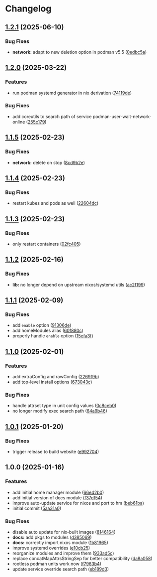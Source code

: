 # Changelog

## [1.2.1](https://github.com/mirkolenz/quadlet-nix/compare/v1.2.0...v1.2.1) (2025-06-10)

### Bug Fixes

* **network:** adapt to new deletion option in podman v5.5 ([0edbc5a](https://github.com/mirkolenz/quadlet-nix/commit/0edbc5a0d7b6ca7566661c64923b6ee714ae7eab))

## [1.2.0](https://github.com/mirkolenz/quadlet-nix/compare/v1.1.5...v1.2.0) (2025-03-22)

### Features

* run podman systemd generator in nix derivation ([74119de](https://github.com/mirkolenz/quadlet-nix/commit/74119de6142120b25664ad7f5af6ccd0f4c1f373))

### Bug Fixes

* add coreutils to search path of service podman-user-wait-network-online ([255c179](https://github.com/mirkolenz/quadlet-nix/commit/255c179832a65b5659266f9ea514bd67868ec68e))

## [1.1.5](https://github.com/mirkolenz/quadlet-nix/compare/v1.1.4...v1.1.5) (2025-02-23)

### Bug Fixes

* **network:** delete on stop ([8cd9b2e](https://github.com/mirkolenz/quadlet-nix/commit/8cd9b2ee7fd37443b22968f4d39174a6f8ee5ba9))

## [1.1.4](https://github.com/mirkolenz/quadlet-nix/compare/v1.1.3...v1.1.4) (2025-02-23)

### Bug Fixes

* restart kubes and pods as well ([22604dc](https://github.com/mirkolenz/quadlet-nix/commit/22604dc8f1d3c810942280030cc6bba107f60d78))

## [1.1.3](https://github.com/mirkolenz/quadlet-nix/compare/v1.1.2...v1.1.3) (2025-02-23)

### Bug Fixes

* only restart containers ([02fc405](https://github.com/mirkolenz/quadlet-nix/commit/02fc405e520fd01df9734a91c1b94a941fd781db))

## [1.1.2](https://github.com/mirkolenz/quadlet-nix/compare/v1.1.1...v1.1.2) (2025-02-16)

### Bug Fixes

* **lib:** no longer depend on upstream nixos/systemd utils ([ac2f199](https://github.com/mirkolenz/quadlet-nix/commit/ac2f1996dce23c842834dbd16cb4299d7d03ca6c))

## [1.1.1](https://github.com/mirkolenz/quadlet-nix/compare/v1.1.0...v1.1.1) (2025-02-09)

### Bug Fixes

* add `enable` option ([91306de](https://github.com/mirkolenz/quadlet-nix/commit/91306dedbe6c168c41e03cbcf74c0c85b3e6f36f))
* add homeModules alias ([60f880c](https://github.com/mirkolenz/quadlet-nix/commit/60f880cb6e1249a7054900f5b60297c95bc93888))
* properly handle `enable` option ([15efa3f](https://github.com/mirkolenz/quadlet-nix/commit/15efa3f08c38daf82a061853ea0dfcd8e080dd1a))

## [1.1.0](https://github.com/mirkolenz/quadlet-nix/compare/v1.0.1...v1.1.0) (2025-02-01)

### Features

* add extraConfig and rawConfig ([2269f9b](https://github.com/mirkolenz/quadlet-nix/commit/2269f9bcf1c6dac9521d176e240bbe88cf38d37d))
* add top-level install options ([673043c](https://github.com/mirkolenz/quadlet-nix/commit/673043caec399da75cf9c623f833b6152d8ef31b))

### Bug Fixes

* handle attrset type in unit config values ([0c8ceb0](https://github.com/mirkolenz/quadlet-nix/commit/0c8ceb0c1a7e841e26542d2787361c44b0209396))
* no longer modify exec search path ([64a9b46](https://github.com/mirkolenz/quadlet-nix/commit/64a9b468ba5208b95832848387df1139574addf4))

## [1.0.1](https://github.com/mirkolenz/quadlet-nix/compare/v1.0.0...v1.0.1) (2025-01-20)

### Bug Fixes

* trigger release to build website ([e992704](https://github.com/mirkolenz/quadlet-nix/commit/e992704eddcce5c8a8f5fbe99f4b7346f7566f57))

## 1.0.0 (2025-01-16)

### Features

* add initial home manager module ([66e42b0](https://github.com/mirkolenz/quadlet-nix/commit/66e42b078be374cb4c24a4deb395057636ee4e97))
* add initial version of docs module ([f37df54](https://github.com/mirkolenz/quadlet-nix/commit/f37df5443be2ba494af1a5bdd3f989370b02b385))
* improve auto-update service for nixos and port to hm ([beb61ba](https://github.com/mirkolenz/quadlet-nix/commit/beb61ba4f6933712cdcfaee04e1e9379b3462d4f))
* initial commit ([5aa31a0](https://github.com/mirkolenz/quadlet-nix/commit/5aa31a0fd13e4105ccf7c32e6c26f91de7e72588))

### Bug Fixes

* disable auto update for nix-built images ([8146164](https://github.com/mirkolenz/quadlet-nix/commit/8146164cf504351b5c8ef94b8e06e92c095d36cf))
* **docs:** add pkgs to modules ([d385069](https://github.com/mirkolenz/quadlet-nix/commit/d385069ea6cefe624c1651481b9c13b08191e8c1))
* **docs:** correctly import nixos module ([1b81965](https://github.com/mirkolenz/quadlet-nix/commit/1b81965cfe5f5a0676bc78ffe2eef2a0a024b0cd))
* improve systemd overrides ([e10cb25](https://github.com/mirkolenz/quadlet-nix/commit/e10cb2509ba07329c939ce9d5d288982ae02fa28))
* reorganize modules and improve them ([933ad5c](https://github.com/mirkolenz/quadlet-nix/commit/933ad5cc101ba000d6ffe1792a5466b5f36dd3e9))
* replace concatMapAttrsStringSep for better compatibility ([da8a058](https://github.com/mirkolenz/quadlet-nix/commit/da8a0582f0405b47e5ce7f2f2fc765ac1cf09435))
* rootless podman units work now ([f7963b4](https://github.com/mirkolenz/quadlet-nix/commit/f7963b40c8479f51f3f79a5dfc8d364a6ed5a285))
* update service override search path ([eb189d3](https://github.com/mirkolenz/quadlet-nix/commit/eb189d3ce0b918f620c37168baa551a08db72041))

